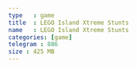 ```yaml
---
type   : game
title  : LEGO Island Xtreme Stunts
name   : LEGO Island Xtreme Stunts
categories: [game]
telegram : 886
size : 425 MB
---
```



